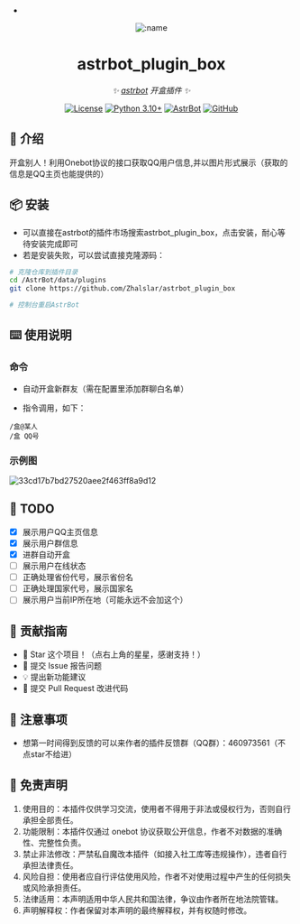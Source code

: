 *
<div align="center">

![:name](https://count.getloli.com/@astrbot_plugin_box?name=astrbot_plugin_box&theme=minecraft&padding=6&offset=0&align=top&scale=1&pixelated=1&darkmode=auto)

# astrbot_plugin_box

_✨ [astrbot](https://github.com/AstrBotDevs/AstrBot) 开盒插件 ✨_  

[![License](https://img.shields.io/badge/License-MIT-green.svg)](https://opensource.org/licenses/MIT)
[![Python 3.10+](https://img.shields.io/badge/Python-3.10%2B-blue.svg)](https://www.python.org/)
[![AstrBot](https://img.shields.io/badge/AstrBot-3.4%2B-orange.svg)](https://github.com/Soulter/AstrBot)
[![GitHub](https://img.shields.io/badge/作者-Zhalslar-blue)](https://github.com/Zhalslar)

</div>

## 🤝 介绍

开盒别人！利用Onebot协议的接口获取QQ用户信息,并以图片形式展示（获取的信息是QQ主页也能提供的）

## 📦 安装

- 可以直接在astrbot的插件市场搜索astrbot_plugin_box，点击安装，耐心等待安装完成即可
- 若是安装失败，可以尝试直接克隆源码：

```bash
# 克隆仓库到插件目录
cd /AstrBot/data/plugins
git clone https://github.com/Zhalslar/astrbot_plugin_box

# 控制台重启AstrBot
```

## ⌨️ 使用说明

### 命令

- 自动开盒新群友（需在配置里添加群聊白名单）

- 指令调用，如下：

```plaintext
/盒@某人
/盒 QQ号
```

### 示例图

![33cd17b7bd27520aee2f463ff8a9d12](https://github.com/user-attachments/assets/97ffe26f-bf18-4cbe-93f4-1eb82e08edeb)

## 🤝 TODO


- [x] 展示用户QQ主页信息
- [x] 展示用户群信息
- [x] 进群自动开盒
- [ ] 展示用户在线状态
- [ ] 正确处理省份代号，展示省份名
- [ ] 正确处理国家代号，展示国家名
- [ ] 展示用户当前IP所在地（可能永远不会加这个）

## 👥 贡献指南

- 🌟 Star 这个项目！（点右上角的星星，感谢支持！）
- 🐛 提交 Issue 报告问题
- 💡 提出新功能建议
- 🔧 提交 Pull Request 改进代码

## 📌 注意事项

- 想第一时间得到反馈的可以来作者的插件反馈群（QQ群）：460973561（不点star不给进）

## 🚫 免责声明

1. 使用目的：本插件仅供学习交流，使用者不得用于非法或侵权行为，否则自行承担全部责任。
2. 功能限制：本插件仅通过 onebot 协议获取公开信息，作者不对数据的准确性、完整性负责。
3. 禁止非法修改：严禁私自魔改本插件（如接入社工库等违规操作），违者自行承担法律责任。
4. 风险自担：使用者应自行评估使用风险，作者不对使用过程中产生的任何损失或风险承担责任。
5. 法律适用：本声明适用中华人民共和国法律，争议由作者所在地法院管辖。
6. 声明解释权：作者保留对本声明的最终解释权，并有权随时修改。
